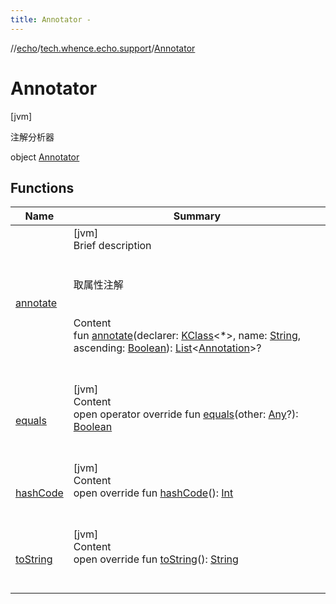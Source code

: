 ```yaml
---
title: Annotator -
---
```

//[echo](../../index.md)/[tech.whence.echo.support](../index.md)/[Annotator](index.md)



# Annotator  
 [jvm] 

注解分析器

object [Annotator](index.md)   


## Functions  
  
|  Name|  Summary| 
|---|---|
| [annotate](annotate.md)| [jvm]  <br>Brief description  <br><br><br>取属性注解<br><br>  <br>Content  <br>fun [annotate](annotate.md)(declarer: [KClass](https://kotlinlang.org/api/latest/jvm/stdlib/kotlin.reflect/-k-class/index.html)<*>, name: [String](https://kotlinlang.org/api/latest/jvm/stdlib/kotlin/-string/index.html), ascending: [Boolean](https://kotlinlang.org/api/latest/jvm/stdlib/kotlin/-boolean/index.html)): [List](https://kotlinlang.org/api/latest/jvm/stdlib/kotlin.collections/-list/index.html)<[Annotation](https://kotlinlang.org/api/latest/jvm/stdlib/kotlin/-annotation/index.html)>?  <br><br><br>
| [equals](../../tech.whence.echo.webclient.response.exception/-response-unrecognized-exception/index.md#kotlin/Any/equals/#kotlin.Any?/PointingToDeclaration/)| [jvm]  <br>Content  <br>open operator override fun [equals](../../tech.whence.echo.webclient.response.exception/-response-unrecognized-exception/index.md#kotlin/Any/equals/#kotlin.Any?/PointingToDeclaration/)(other: [Any](https://kotlinlang.org/api/latest/jvm/stdlib/kotlin/-any/index.html)?): [Boolean](https://kotlinlang.org/api/latest/jvm/stdlib/kotlin/-boolean/index.html)  <br><br><br>
| [hashCode](../../tech.whence.echo.webclient.response.exception/-response-unrecognized-exception/index.md#kotlin/Any/hashCode/#/PointingToDeclaration/)| [jvm]  <br>Content  <br>open override fun [hashCode](../../tech.whence.echo.webclient.response.exception/-response-unrecognized-exception/index.md#kotlin/Any/hashCode/#/PointingToDeclaration/)(): [Int](https://kotlinlang.org/api/latest/jvm/stdlib/kotlin/-int/index.html)  <br><br><br>
| [toString](../../tech.whence.echo.webclient.response.exception/-response-unrecognized-exception/index.md#kotlin/Any/toString/#/PointingToDeclaration/)| [jvm]  <br>Content  <br>open override fun [toString](../../tech.whence.echo.webclient.response.exception/-response-unrecognized-exception/index.md#kotlin/Any/toString/#/PointingToDeclaration/)(): [String](https://kotlinlang.org/api/latest/jvm/stdlib/kotlin/-string/index.html)  <br><br><br>

